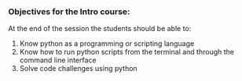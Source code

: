 ### Objectives for the Intro course:  

At the end of the session the students should be able to:  

1. Know python as a programming or scripting language  
2. Know how to run python scripts from the terminal and through the command line interface  
3. Solve code challenges using python